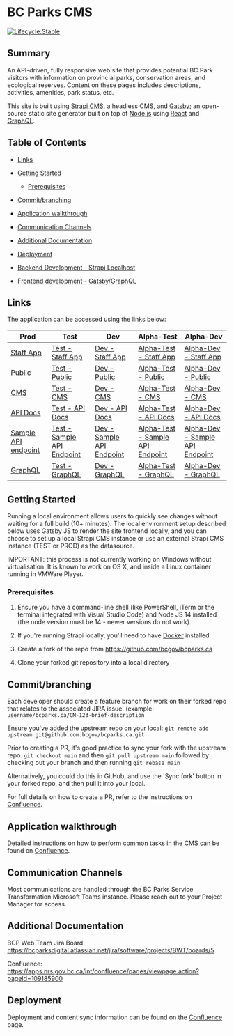 # BC Parks CMS <!-- omit in toc -->

[![Lifecycle:Stable](https://img.shields.io/badge/Lifecycle-Stable-97ca00)](<Redirect-URL>)

## Summary <!-- omit in toc -->

An API-driven, fully responsive web site that provides potential BC Park visitors with information on provincial parks, conservation areas, and ecological reserves.  Content on these pages includes descriptions, activities, amenities, park status, etc.

This site is built using [Strapi CMS](https://strapi.io), a headless CMS, and [Gatsby](https://www.gatsbyjs.com); an open-source static site generator built on top of [Node.js](https://nodejs.org/en/) using [React](https://reactjs.org) and [GraphQL](https://graphql.org).

## Table of Contents <!-- omit in toc -->

- [Links](#links)
- [Getting Started](#getting-started)
  - [Prerequisites](#prerequisites)
- [Commit/branching](#commitbranching)
- [Application walkthrough](#application-walkthrough)
- [Communication Channels](#communication-channels)
- [Additional Documentation](#additional-documentation)
- [Deployment](#deployment)

- [Backend Development - Strapi Localhost](src/cms/README.md)
- [Frontend development - Gatsby/GraphQL](src/gatsby/README.md)

## Links

The application can be accessed using the links below:

Prod | Test | Dev | Alpha-Test | Alpha-Dev
--- | --- | --- | --- | ---
[Staff App](https://staff.bcparks.ca)                  | [Test - Staff App](https://test-staff.bcparks.ca)                  | [Dev - Staff App](https://dev-staff.bcparks.ca)                   | [Alpha-Test - Staff App](https://alpha-test-staff.bcparks.ca)                  | [Alpha-Dev - Staff App](https://alpha-dev-staff.bcparks.ca)                   |
[Public](https://beta.bcparks.ca)                      | [Test - Public](https://test.bcparks.ca)                           | [Dev - Public](https://dev.bcparks.ca)                            | [Alpha-Test - Public](https://alpha-test.bcparks.ca)                           | [Alpha-Dev - Public](https://alpha-dev.bcparks.ca)                       |
[CMS](https://cms.bcparks.ca)                          | [Test - CMS](https://test-cms.bcparks.ca)                          | [Dev - CMS](https://dev-cms.bcparks.ca)                           | [Alpha-Test - CMS](https://alpha-test-cms.bcparks.ca)                          | [Alpha-Dev - CMS](https://alpha-dev-cms.bcparks.ca)                           |
[API Docs](https://cms.bcparks.ca/documentation)       | [Test - API Docs](https://test-cms.bcparks.ca/documentation)       | [Dev - API Docs](https://dev-cms.bcparks.ca/documentation)        | [Alpha-Test - API Docs](https://alpha-test-cms.bcparks.ca/documentation)       | [Alpha-Dev - API Docs](https://alpha-dev-cms.bcparks.ca/documentation)        |
[Sample API endpoint](https://cms.bcparks.ca/api/urgencies)| [Test - Sample API Endpoint](https://test-cms.bcparks.ca/api/urgencies)| [Dev - Sample API Endpoint](https://dev-cms.bcparks.ca/urgencies) | [Alpha-Test - Sample API Endpoint](https://alpha-test-cms.bcparks.ca/api/urgencies)| [Alpha-Dev - Sample API Endpoint](https://alpha-dev-cms.bcparks.ca/urgencies) |
[GraphQL](https://cms.bcparks.ca/graphql)              | [Test - GraphQL](https://test-cms.bcparks.ca/graphql)              | [Dev - GraphQL](https://dev-cms.bcparks.ca/graphql)               | [Alpha-Test - GraphQL](https://alpha-test-cms.bcparks.ca/graphql)              | [Alpha-Dev - GraphQL](https://alpha-dev-cms.bcparks.ca/graphql)               |

## Getting Started 

Running a local environment allows users to quickly see changes without waiting for a full build (10+ minutes). The local environment setup described below uses Gatsby JS to render the site frontend locally, and you can choose to set up a local Strapi CMS instance or use an external Strapi CMS instance (TEST or PROD) as the datasource.

IMPORTANT: this process is not currently working on Windows without virtualisation. It is known to work on OS X, and inside a Linux container running in VMWare Player.

### Prerequisites

1.  Ensure you have a command-line shell (like PowerShell, iTerm or the terminal integrated with Visual Studio Code) and Node JS 14 installed (the node version must be 14 - newer versions do not work).

2. If you're running Strapi locally, you'll need to have [Docker](https://www.docker.com) installed. 

3. Create a fork of the repo from https://github.com/bcgov/bcparks.ca
    
4.  Clone your forked git repository into a local directory


## Commit/branching

Each developer should create a feature branch for work on their forked repo that relates to the associated JIRA issue. (example: `username/bcparks.ca/CM-123-brief-description`

Ensure you've added the upstream repo on your local: 
```git remote add upstream git@github.com:bcgov/bcparks.ca.git```

Prior to creating a PR, it's good practice to sync your fork with the upstream repo. `git checkout main` and then `git pull upstream main` followed by checking out your branch and then running `git rebase main`

Alternatively, you could do this in GitHub, and use the 'Sync fork' button in your forked repo, and then pull it into your local.

For full details on how to create a PR, refer to the instructions on [Confluence](#additional-documentation).

 
## Application walkthrough

Detailed instructions on how to perform common tasks in the CMS can be found on [Confluence](#additional-documentation).

 
## Communication Channels

Most communications are handled through the BC Parks Service Transformation Microsoft Teams instance. Please reach out to your Project Manager for access.
  

## Additional Documentation

BCP Web Team Jira Board: https://bcparksdigital.atlassian.net/jira/software/projects/BWT/boards/5

Confluence: https://apps.nrs.gov.bc.ca/int/confluence/pages/viewpage.action?pageId=109185900


## Deployment

Deployment and content sync information can be found on the [Confluence](#additional-documentation) page.